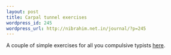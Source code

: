 ```yaml
--- 
layout: post
title: Carpal tunnel exercises
wordpress_id: 245
wordpress_url: http://nibrahim.net.in/journal/?p=245
---
```

A couple of simple exercises for all you compulsive typists <a href='http://www.boingboing.net/2009/03/31/carpal-tunnel-syndro.html'>here</a>.

